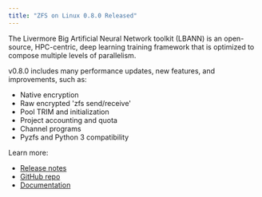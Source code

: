 ```yaml
---
title: "ZFS on Linux 0.8.0 Released"
---
```


The Livermore Big Artificial Neural Network toolkit (LBANN) is an open-source, HPC-centric, deep learning training framework that is optimized to compose multiple levels of parallelism. 

v0.8.0 includes many performance updates, new features, and improvements, such as:
- Native encryption
- Raw encrypted 'zfs send/receive'
- Pool TRIM and initialization
- Project accounting and quota
- Channel programs
- Pyzfs and Python 3 compatibility

Learn more:
- [Release notes](https://github.com/zfsonlinux/zfs/releases/tag/zfs-0.8.0)
- [GitHub repo](https://github.com/zfsonlinux/zfs)
- [Documentation](https://zfsonlinux.org/)

